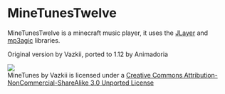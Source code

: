 # MineTunesTwelve
MineTunesTwelve is a minecraft music player, it uses the [JLayer](http://www.javazoom.net/javalayer/javalayer.html) and [mp3agic](https://github.com/mpatric/mp3agic) libraries.

Original version by Vazkii, ported to 1.12 by Animadoria

![](http://i.creativecommons.org/l/by-nc-sa/3.0/88x31.png)  
MineTunes by Vazkii is licensed under a [Creative Commons Attribution-NonCommercial-ShareAlike 3.0 Unported License](http://creativecommons.org/licenses/by-nc-sa/3.0/deed.en_GB)  
